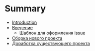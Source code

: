 # Summary

* [Introduction](README.md)
* [Введение](vvedenie.md)
  * Шаблон для оформления issue
* [Сборка нового проекта](sborka-novogo-proekta.md)
* [Доработка существующего проекта](dorabotka-suschestvuyuschego-proekta.md)

